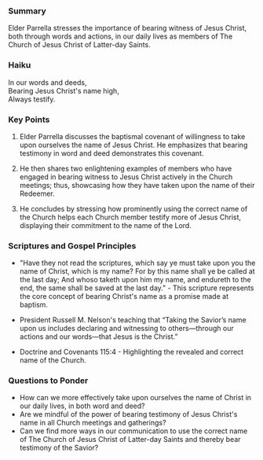 ### Summary

Elder Parrella stresses the importance of bearing witness of Jesus Christ, both through words and actions, in our daily lives as members of The Church of Jesus Christ of Latter-day Saints.

### Haiku

In our words and deeds,  
Bearing Jesus Christ's name high,  
Always testify.

### Key Points

1. Elder Parrella discusses the baptismal covenant of willingness to take upon ourselves the name of Jesus Christ. He emphasizes that bearing testimony in word and deed demonstrates this covenant. 

2. He then shares two enlightening examples of members who have engaged in bearing witness to Jesus Christ actively in the Church meetings; thus, showcasing how they have taken upon the name of their Redeemer.

3. He concludes by stressing how prominently using the correct name of the Church helps each Church member testify more of Jesus Christ, displaying their commitment to the name of the Lord.

### Scriptures and Gospel Principles

- "Have they not read the scriptures, which say ye must take upon you the name of Christ, which is my name? For by this name shall ye be called at the last day; And whoso taketh upon him my name, and endureth to the end, the same shall be saved at the last day." - This scripture represents the core concept of bearing Christ's name as a promise made at baptism.

- President Russell M. Nelson's teaching that “Taking the Savior’s name upon us includes declaring and witnessing to others—through our actions and our words—that Jesus is the Christ.”

- Doctrine and Covenants 115:4 - Highlighting the revealed and correct name of the Church.

### Questions to Ponder

- How can we more effectively take upon ourselves the name of Christ in our daily lives, in both word and deed?
- Are we mindful of the power of bearing testimony of Jesus Christ's name in all Church meetings and gatherings?
- Can we find more ways in our communication to use the correct name of The Church of Jesus Christ of Latter-day Saints and thereby bear testimony of the Savior?